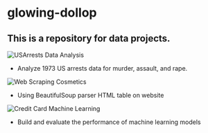 # glowing-dollop

## This is a repository for data projects.

![USArrests Data Analysis](https://github.com/Sarah269/glowing-dollop/tree/main/USArrests)
  *  Analyze 1973 US arrests data for murder, assault, and rape.

![Web Scraping Cosmetics](https://github.com/Sarah269/glowing-dollop/tree/main/WebScrape%20Cosmetics)
  * Using BeautifulSoup parser HTML table on website 

![Credit Card Machine Learning](https://github.com/Sarah269/glowing-dollop/tree/main/Credit%20Card%20Machine%20Learning)
  *  Build and evaluate the performance of machine learning models

